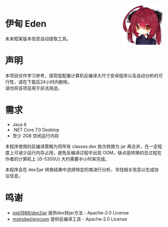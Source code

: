 <img align="right" src="docs/eden.png" width="128"/>

# 伊甸 Eden

未来框架版本信息自动提取工具。



# 声明

本项目仅作学习参考，探究低配置计算机反编译大尺寸安卓程序以及自动分析的可行性，请在下载后24小时内删除。  
请勿将该项目用于非法用途。

# 需求

* Java 8
* .NET Core 7.0 Desktop
* 至少 2GB 空闲运行内存

本程序使用的反编译策略为将所有 classes.dex 依次转换为 jar 再合并，在一定程度上可减少运行内存占用，避免反编译过程中出现 OOM。缺点是转换的总过程在作者的计算机上 (i5-5300U) 大约需要半小时来完成。

本程序会在 dex2jar 转换结果中选择特定的类进行分析，寻找相关信息以生成协议信息。

# 鸣谢

* [pxb1988/dex2jar](https://github.com/pxb1988/dex2jar) 提供dex转jar方法 - Apache-2.0 License
* [mstrobel/procyon](https://github.com/mstrobel/procyon) 提供反编译工具 - Apache-2.0 License
